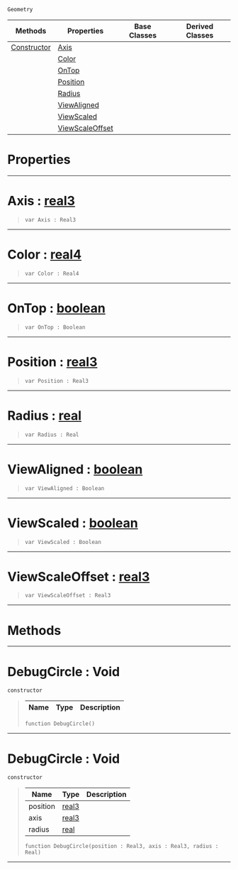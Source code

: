  `Geometry`

|Methods|Properties|Base Classes|Derived Classes|
|---|---|---|---|
|[ Constructor](https://github.com/ZilchEngine/ZilchDocs/blob/master/code_reference/class_reference/debugcircle.markdown#debugcircle-void)|[ Axis](https://github.com/ZilchEngine/ZilchDocs/blob/master/code_reference/class_reference/debugcircle.markdown#axis-zero-engine-documen)| | |
| |[ Color](https://github.com/ZilchEngine/ZilchDocs/blob/master/code_reference/class_reference/debugcircle.markdown#color-zero-engine-docume)| | |
| |[ OnTop](https://github.com/ZilchEngine/ZilchDocs/blob/master/code_reference/class_reference/debugcircle.markdown#ontop-zero-engine-docume)| | |
| |[ Position](https://github.com/ZilchEngine/ZilchDocs/blob/master/code_reference/class_reference/debugcircle.markdown#position-zero-engine-doc)| | |
| |[ Radius](https://github.com/ZilchEngine/ZilchDocs/blob/master/code_reference/class_reference/debugcircle.markdown#radius-zero-engine-docum)| | |
| |[ ViewAligned](https://github.com/ZilchEngine/ZilchDocs/blob/master/code_reference/class_reference/debugcircle.markdown#viewaligned-zero-engine)| | |
| |[ ViewScaled](https://github.com/ZilchEngine/ZilchDocs/blob/master/code_reference/class_reference/debugcircle.markdown#viewscaled-zero-engine-d)| | |
| |[ ViewScaleOffset](https://github.com/ZilchEngine/ZilchDocs/blob/master/code_reference/class_reference/debugcircle.markdown#viewscaleoffset-zero-eng)| | |


 #  Properties


---  
 #  Axis : [real3](https://github.com/ZilchEngine/ZilchDocs/blob/master/code_reference/nada_base_types/real3.markdown)

> 
> ``` lang=cpp, name=Nada
> var Axis : Real3


---  
 #  Color : [real4](https://github.com/ZilchEngine/ZilchDocs/blob/master/code_reference/nada_base_types/real4.markdown)

> 
> ``` lang=cpp, name=Nada
> var Color : Real4


---  
 #  OnTop : [boolean](https://github.com/ZilchEngine/ZilchDocs/blob/master/code_reference/nada_base_types/boolean.markdown)

> 
> ``` lang=cpp, name=Nada
> var OnTop : Boolean


---  
 #  Position : [real3](https://github.com/ZilchEngine/ZilchDocs/blob/master/code_reference/nada_base_types/real3.markdown)

> 
> ``` lang=cpp, name=Nada
> var Position : Real3


---  
 #  Radius : [real](https://github.com/ZilchEngine/ZilchDocs/blob/master/code_reference/nada_base_types/real.markdown)

> 
> ``` lang=cpp, name=Nada
> var Radius : Real


---  
 #  ViewAligned : [boolean](https://github.com/ZilchEngine/ZilchDocs/blob/master/code_reference/nada_base_types/boolean.markdown)

> 
> ``` lang=cpp, name=Nada
> var ViewAligned : Boolean


---  
 #  ViewScaled : [boolean](https://github.com/ZilchEngine/ZilchDocs/blob/master/code_reference/nada_base_types/boolean.markdown)

> 
> ``` lang=cpp, name=Nada
> var ViewScaled : Boolean


---  
 #  ViewScaleOffset : [real3](https://github.com/ZilchEngine/ZilchDocs/blob/master/code_reference/nada_base_types/real3.markdown)

> 
> ``` lang=cpp, name=Nada
> var ViewScaleOffset : Real3


---  
 #  Methods


---  
 #  DebugCircle : Void

 `constructor`

> 
> |Name|Type|Description|
> |---|---|---|
> ``` lang=cpp, name=Nada
> function DebugCircle()
> ``` 


---  
 #  DebugCircle : Void

 `constructor`

> 
> |Name|Type|Description|
> |---|---|---|
> |position|[real3](https://github.com/ZilchEngine/ZilchDocs/blob/master/code_reference/nada_base_types/real3.markdown)| |
> |axis|[real3](https://github.com/ZilchEngine/ZilchDocs/blob/master/code_reference/nada_base_types/real3.markdown)| |
> |radius|[real](https://github.com/ZilchEngine/ZilchDocs/blob/master/code_reference/nada_base_types/real.markdown)| |
> ``` lang=cpp, name=Nada
> function DebugCircle(position : Real3, axis : Real3, radius : Real)
> ``` 


---  
 

 